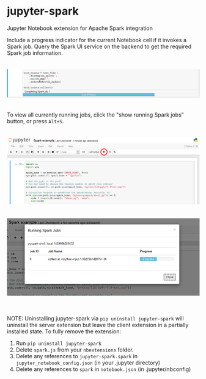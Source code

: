 # jupyter-spark
Jupyter Notebook extension for Apache Spark integration

Include a progress indicator for the current Notebook cell if it invokes a Spark job. Query the Spark UI service on the backend to get the required Spark job information.
<br/><br/><br/>
![Alt text](/screenshots/ProgressBar.png?raw=true "Spark progress bar")
<br/><br/><br/>
To view all currently running jobs, click the "show running Spark jobs" button, or press ```Alt+S```.
<br/><br/><br/>
![Alt text](/screenshots/SparkButton.png?raw=true "show running Spark jobs button")
<br/><br/><br/>
![Alt text](/screenshots/Dialog.png?raw=true "Spark dialog")
<br/><br/><br/>

NOTE: Uninstalling jupyter-spark via `pip uninstall jupyter-spark` will uninstall the server extension but leave the client extension in a partially installed state. To fully remove the extension:

1. Run `pip uninstall jupyter-spark`
2. Delete `spark.js` from your `nbextensions` folder.
3. Delete any references to `jupyter-spark.spark` in `jupyter_notebook_config.json` (in your .jupyter directory)
4. Delete any references to `spark` in `notebook.json` (in .jupyter/nbconfig)
